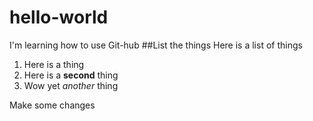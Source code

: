 # hello-world
I'm learning how to use Git-hub
##List the things
Here is a list of things
1. Here is a thing
2. Here is a **second** thing
3. Wow yet *another* thing

Make some changes
